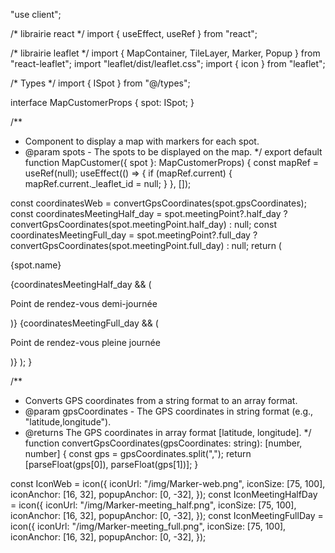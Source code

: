 "use client";

/* librairie react */
import { useEffect, useRef } from "react";

/* librairie leaflet */
import { MapContainer, TileLayer, Marker, Popup } from "react-leaflet";
import "leaflet/dist/leaflet.css";
import { icon } from "leaflet";

/* Types */
import { ISpot } from "@/types";

interface MapCustomerProps {
  spot: ISpot;
}

/**
 * Component to display a map with markers for each spot.
 * @param spots - The spots to be displayed on the map.
 */
export default function MapCustomer({ spot }: MapCustomerProps) {
  const mapRef = useRef<any>(null);
  useEffect(() => {
    if (mapRef.current) {
      mapRef.current._leaflet_id = null;
    }
  }, []);

  const coordinatesWeb = convertGpsCoordinates(spot.gpsCoordinates);
  const coordinatesMeetingHalf_day = spot.meetingPoint?.half_day
    ? convertGpsCoordinates(spot.meetingPoint.half_day)
    : null;
  const coordinatesMeetingFull_day = spot.meetingPoint?.full_day
    ? convertGpsCoordinates(spot.meetingPoint.full_day)
    : null;
  return (
    <MapContainer
      center={coordinatesWeb}
      zoom={14}
      className="w-full h-full min-h-[300px] rounded-md z-0"
    >
      <TileLayer url="https://{s}.tile.openstreetmap.org/{z}/{x}/{y}.png" />
      <Marker position={coordinatesWeb} icon={IconWeb}>
        <Popup>
          <p>{spot.name}</p>
        </Popup>
      </Marker>
      {coordinatesMeetingHalf_day && (
        <Marker position={coordinatesMeetingHalf_day} icon={IconMeetingHalfDay}>
          <Popup>
            <p>Point de rendez-vous demi-journée</p>
          </Popup>
        </Marker>
      )}
      {coordinatesMeetingFull_day && (
        <Marker position={coordinatesMeetingFull_day} icon={IconMeetingFullDay}>
          <Popup>
            <p>Point de rendez-vous pleine journée</p>
          </Popup>
        </Marker>
      )}
    </MapContainer>
  );
}

/**
 * Converts GPS coordinates from a string format to an array format.
 * @param gpsCoordinates - The GPS coordinates in string format (e.g., "latitude,longitude").
 * @returns The GPS coordinates in array format [latitude, longitude].
 */
function convertGpsCoordinates(gpsCoordinates: string): [number, number] {
  const gps = gpsCoordinates.split(",");
  return [parseFloat(gps[0]), parseFloat(gps[1])];
}

const IconWeb = icon({
  iconUrl: "/img/Marker-web.png",
  iconSize: [75, 100],
  iconAnchor: [16, 32],
  popupAnchor: [0, -32],
});
const IconMeetingHalfDay = icon({
  iconUrl: "/img/Marker-meeting_half.png",
  iconSize: [75, 100],
  iconAnchor: [16, 32],
  popupAnchor: [0, -32],
});
const IconMeetingFullDay = icon({
  iconUrl: "/img/Marker-meeting_full.png",
  iconSize: [75, 100],
  iconAnchor: [16, 32],
  popupAnchor: [0, -32],
});
